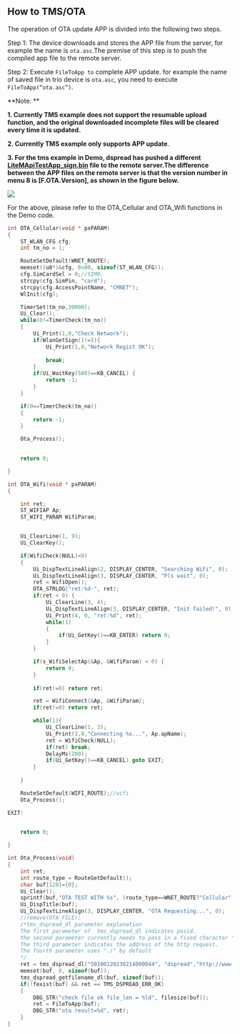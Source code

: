 ## **How to TMS/OTA**



The operation of OTA update APP is divided into the following two steps.

Step 1:  The device downloads and stores the APP file from the server, for example the name is `ota.asc`.The premise of this step is to push the compiled app file to the remote server. 

Step 2:  Execute `FileToApp to` complete APP update. for example the name of saved file in trio device is `ota.asc`, you need to execute `FileToApp(“ota.asc”)`.

**Note: **

**1. Currently TMS  example does not support the resumable upload function, and the original downloaded incomplete files will be cleared every time it is updated.**

**2. Currently TMS example only supports APP update**.

**3. For the tms example in Demo, dspread has pushed a different [LiteMApiTestApp_sign.bin](https://gitlab.com/dspread/trio/-/blob/main/release/LiteMApiTestApp_sign.bin) file to the remote server.The difference between the APP files on the remote server is that the version number in menu 8 is [F.OTA.Version], as shown in the figure below.**

![](https://i.postimg.cc/bwVwGkj4/20230714154020.png)


For the above, please refer to the OTA_Cellular and OTA_Wifi functions in the Demo code.

```C
int OTA_Cellular(void * pxPARAM)
{
	ST_WLAN_CFG cfg;
	int tm_no = 1;

	RouteSetDefault(WNET_ROUTE);
    memset((u8*)&cfg, 0x00, sizeof(ST_WLAN_CFG));
    cfg.SimCardSel = 0;//SIM0;
    strcpy(cfg.SimPin, "card");
    strcpy(cfg.AccessPointName, "CMNET"); 
	WlInit(cfg);

	TimerSet(tm_no,30000);
	Ui_Clear();
	while(0!=TimerCheck(tm_no))
	{        
        Ui_Print(1,0,"Check Network");
        if(WlanGetSign()!=5){
			Ui_Print(1,0,"Network Regist OK");
			
            break;
        }
        if(Ui_WaitKey(500)==KB_CANCEL) {
            return -1;
        }
    } 

	if(0==TimerCheck(tm_no))
	{
		return -1;
	}

	Ota_Process();

	
	return 0;

}
```

```C
int OTA_Wifi(void * pxPARAM)
{

    int ret;
    ST_WIFIAP Ap;
    ST_WIFI_PARAM WifiParam;


    Ui_ClearLine(1, 9);
    Ui_ClearKey();

	if(WifiCheck(NULL)<0)
	{
		Ui_DispTextLineAlign(2, DISPLAY_CENTER, "Searching WiFi", 0);
		Ui_DispTextLineAlign(3, DISPLAY_CENTER, "Pls wait", 0);   
		ret = WifiOpen();
		OTA_STRLOG("ret:%d-", ret);
		if(ret < 0) {
			Ui_ClearLine(3, 4);
			Ui_DispTextLineAlign(3, DISPLAY_CENTER, "Init failed!", 0);
			Ui_Print(4, 0, "ret:%d", ret);
			while(1)
			{
				if(Ui_GetKey()==KB_ENTER) return 0;
			}        
		}

		if(s_WifiSelectAp(&Ap, &WifiParam) < 0) {
			return 0;
		}
		
		if(ret!=0) return ret;

		ret = WifiConnect(&Ap, &WifiParam);
		if(ret!=0) return ret;

		while(1){   
			Ui_ClearLine(1, 3);
			Ui_Print(3,0,"Connecting %s...", Ap.apName);
			ret = WifiCheck(NULL);
			if(ret) break;
			DelayMs(200);
			if(Ui_GetKey()==KB_CANCEL) goto EXIT;
		}
		
	}

	RouteSetDefault(WIFI_ROUTE);//wifi
	Ota_Process();

EXIT:
	

	return 0;

}
```

```C
int Ota_Process(void)
{
	int ret;
    int route_type = RouteGetDefault();
	char buf[128]={0};
    Ui_Clear();
	sprintf(buf,"OTA TEST WITH %s", (route_type==WNET_ROUTE?"Cellular":"WiFi"));
    Ui_DispTitle(buf);
	Ui_DispTextLineAlign(3, DISPLAY_CENTER, "OTA Requesting...", 0); 	
	//remove(OTA_FILE);
	/*tms_dspread_dl parameter explanation
	The first parameter of  tms_dspread_dl indicates posid.
	the second parameter currently needs to pass in a fixed character "dspread".
	The third parameter indicates the address of the http request.
	The fourth parameter uses "./" by default
	*/
	ret = tms_dspread_dl("50100120230214000044", "dspread","http://www.dspreadserv.net:9997/api/v1/heartbeat", "./");
	memset(buf, 0, sizeof(buf));
	tms_dspread_getfilename_dl(buf, sizeof(buf));
	if(!fexist(buf) && ret == TMS_DSPREAD_ERR_OK)
	{
		DBG_STR("check file ok file_len = %ld", filesize(buf));
		ret = FileToApp(buf);
		DBG_STR("ota result=%d", ret);
	}
}
```

